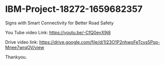 # IBM-Project-18272-1659682357
Signs with Smart Connectivity for Better Road Safety

You Tube video Link:
	https://youtu.be/-CfQ0eyX9j8

Drive video link:
	https://drive.google.com/file/d/1l23O1P2nhwoFeTcvs5Psp-Mnee7wrqOV/view

Thankyou.
